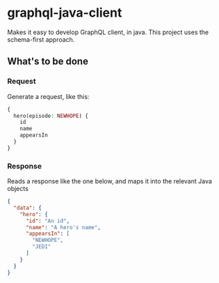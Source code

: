 # graphql-java-client
Makes it easy to develop GraphQL client, in java. This project uses the schema-first approach.

## What's to be done

### Request

Generate a request, like this:

```php
{
  hero(episode: NEWHOPE) {
    id
    name
    appearsIn
  }
}
```


### Response

Reads a response like the one below, and maps it into the relevant Java objects

```json
{
  "data": {
    "hero": {
      "id": "An id",
      "name": "A hero's name",
      "appearsIn": [
        "NEWHOPE",
        "JEDI"
      ]
    }
  }
}
```


